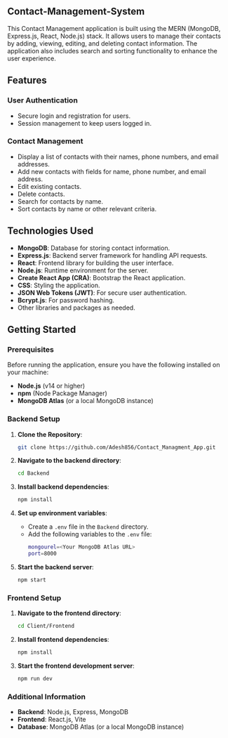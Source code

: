## Contact-Management-System

This Contact Management application is built using the MERN (MongoDB, Express.js, React, Node.js) stack. It allows users to manage their contacts by adding, viewing, editing, and deleting contact information. The application also includes search and sorting functionality to enhance the user experience.

## Features

### User Authentication
- Secure login and registration for users.
- Session management to keep users logged in.

### Contact Management
- Display a list of contacts with their names, phone numbers, and email addresses.
- Add new contacts with fields for name, phone number, and email address.
- Edit existing contacts.
- Delete contacts.
- Search for contacts by name.
- Sort contacts by name or other relevant criteria.

## Technologies Used
- **MongoDB**: Database for storing contact information.
- **Express.js**: Backend server framework for handling API requests.
- **React**: Frontend library for building the user interface.
- **Node.js**: Runtime environment for the server.
- **Create React App (CRA)**: Bootstrap the React application.
- **CSS**: Styling the application.
- **JSON Web Tokens (JWT)**: For secure user authentication.
- **Bcrypt.js**: For password hashing.
- Other libraries and packages as needed.

## Getting Started

### Prerequisites
Before running the application, ensure you have the following installed on your machine:
- **Node.js** (v14 or higher)
- **npm** (Node Package Manager)
- **MongoDB Atlas** (or a local MongoDB instance)

### Backend Setup

1. **Clone the Repository**:
    ```bash
    git clone https://github.com/Adesh856/Contact_Managment_App.git
    ```
   
2. **Navigate to the backend directory**:
    ```bash
    cd Backend
    ```

3. **Install backend dependencies**:
    ```bash
    npm install
    ```

4. **Set up environment variables**:
    - Create a `.env` file in the `Backend` directory.
    - Add the following variables to the `.env` file:
      ```bash
      mongourel=<Your MongoDB Atlas URL>
      port=8000
      ```

5. **Start the backend server**:
    ```bash
    npm start
    ```

### Frontend Setup

1. **Navigate to the frontend directory**:
    ```bash
    cd Client/Frontend
    ```

2. **Install frontend dependencies**:
    ```bash
    npm install
    ```

3. **Start the frontend development server**:
    ```bash
    npm run dev
    ```
    
### Additional Information

- **Backend**: Node.js, Express, MongoDB
- **Frontend**: React.js, Vite
- **Database**: MongoDB Atlas (or a local MongoDB instance)



